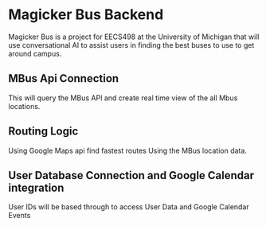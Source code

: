 # Magicker Bus Backend

Magicker Bus is a project for EECS498 at the University of Michigan that will use conversational AI to assist users in finding the best buses to use to get around campus.

## MBus Api Connection
This will query the MBus API and create real time view of the all Mbus locations.

## Routing Logic
Using Google Maps api find fastest routes Using the MBus location data. 

## User Database Connection and Google Calendar integration
User IDs will be based through to access User Data and Google Calendar Events
